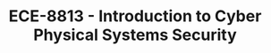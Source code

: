---
layout: course
title: ECE-8813 - Introduction to Cyber Physical Systems Security
aliases: 
course_id: ECE-8813
permalink: /ECE-8813/
avg_difficulty: 0
avg_rating: 0
avg_workload: 0
course_number: 8813
---
